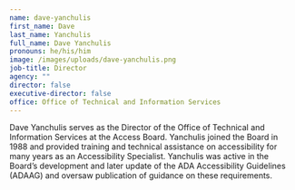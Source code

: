 ```yaml
---
name: dave-yanchulis
first_name: Dave
last_name: Yanchulis
full_name: Dave Yanchulis
pronouns: he/his/him
image: /images/uploads/dave-yanchulis.png
job-title: Director
agency: ""
director: false
executive-director: false
office: Office of Technical and Information Services
---
```

Dave Yanchulis serves as the Director of the Office of Technical and Information Services at the Access Board. Yanchulis joined the Board in 1988 and provided training and technical assistance on accessibility for many years as an Accessibility Specialist. Yanchulis was active in the Board’s development and later update of the ADA Accessibility Guidelines (ADAAG) and oversaw publication of guidance on these requirements.
